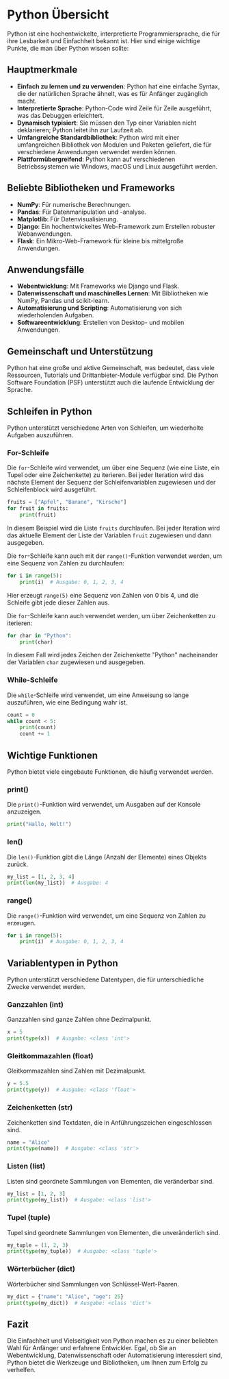 # Python Übersicht

Python ist eine hochentwickelte, interpretierte Programmiersprache, die für ihre Lesbarkeit und Einfachheit bekannt ist. Hier sind einige wichtige Punkte, die man über Python wissen sollte:

## Hauptmerkmale
- **Einfach zu lernen und zu verwenden**: Python hat eine einfache Syntax, die der natürlichen Sprache ähnelt, was es für Anfänger zugänglich macht.
- **Interpretierte Sprache**: Python-Code wird Zeile für Zeile ausgeführt, was das Debuggen erleichtert.
- **Dynamisch typisiert**: Sie müssen den Typ einer Variablen nicht deklarieren; Python leitet ihn zur Laufzeit ab.
- **Umfangreiche Standardbibliothek**: Python wird mit einer umfangreichen Bibliothek von Modulen und Paketen geliefert, die für verschiedene Anwendungen verwendet werden können.
- **Plattformübergreifend**: Python kann auf verschiedenen Betriebssystemen wie Windows, macOS und Linux ausgeführt werden.

## Beliebte Bibliotheken und Frameworks
- **NumPy**: Für numerische Berechnungen.
- **Pandas**: Für Datenmanipulation und -analyse.
- **Matplotlib**: Für Datenvisualisierung.
- **Django**: Ein hochentwickeltes Web-Framework zum Erstellen robuster Webanwendungen.
- **Flask**: Ein Mikro-Web-Framework für kleine bis mittelgroße Anwendungen.

## Anwendungsfälle
- **Webentwicklung**: Mit Frameworks wie Django und Flask.
- **Datenwissenschaft und maschinelles Lernen**: Mit Bibliotheken wie NumPy, Pandas und scikit-learn.
- **Automatisierung und Scripting**: Automatisierung von sich wiederholenden Aufgaben.
- **Softwareentwicklung**: Erstellen von Desktop- und mobilen Anwendungen.

## Gemeinschaft und Unterstützung
Python hat eine große und aktive Gemeinschaft, was bedeutet, dass viele Ressourcen, Tutorials und Drittanbieter-Module verfügbar sind. Die Python Software Foundation (PSF) unterstützt auch die laufende Entwicklung der Sprache.

## Schleifen in Python
Python unterstützt verschiedene Arten von Schleifen, um wiederholte Aufgaben auszuführen.

### For-Schleife
Die `for`-Schleife wird verwendet, um über eine Sequenz (wie eine Liste, ein Tupel oder eine Zeichenkette) zu iterieren. Bei jeder Iteration wird das nächste Element der Sequenz der Schleifenvariablen zugewiesen und der Schleifenblock wird ausgeführt.

```python
fruits = ["Apfel", "Banane", "Kirsche"]
for fruit in fruits:
    print(fruit)
```
In diesem Beispiel wird die Liste `fruits` durchlaufen. Bei jeder Iteration wird das aktuelle Element der Liste der Variablen `fruit` zugewiesen und dann ausgegeben.

Die `for`-Schleife kann auch mit der `range()`-Funktion verwendet werden, um eine Sequenz von Zahlen zu durchlaufen:
```python
for i in range(5):
    print(i)  # Ausgabe: 0, 1, 2, 3, 4
```
Hier erzeugt `range(5)` eine Sequenz von Zahlen von 0 bis 4, und die Schleife gibt jede dieser Zahlen aus.

Die `for`-Schleife kann auch verwendet werden, um über Zeichenketten zu iterieren:
```python
for char in "Python":
    print(char)
```
In diesem Fall wird jedes Zeichen der Zeichenkette "Python" nacheinander der Variablen `char` zugewiesen und ausgegeben.

### While-Schleife
Die `while`-Schleife wird verwendet, um eine Anweisung so lange auszuführen, wie eine Bedingung wahr ist.
```python
count = 0
while count < 5:
    print(count)
    count += 1
```

## Wichtige Funktionen
Python bietet viele eingebaute Funktionen, die häufig verwendet werden.

### print()
Die `print()`-Funktion wird verwendet, um Ausgaben auf der Konsole anzuzeigen.
```python
print("Hallo, Welt!")
```

### len()
Die `len()`-Funktion gibt die Länge (Anzahl der Elemente) eines Objekts zurück.
```python
my_list = [1, 2, 3, 4]
print(len(my_list))  # Ausgabe: 4
```

### range()
Die `range()`-Funktion wird verwendet, um eine Sequenz von Zahlen zu erzeugen.
```python
for i in range(5):
    print(i)  # Ausgabe: 0, 1, 2, 3, 4
```

## Variablentypen in Python
Python unterstützt verschiedene Datentypen, die für unterschiedliche Zwecke verwendet werden.

### Ganzzahlen (int)
Ganzzahlen sind ganze Zahlen ohne Dezimalpunkt.
```python
x = 5
print(type(x))  # Ausgabe: <class 'int'>
```

### Gleitkommazahlen (float)
Gleitkommazahlen sind Zahlen mit Dezimalpunkt.
```python
y = 5.5
print(type(y))  # Ausgabe: <class 'float'>
```

### Zeichenketten (str)
Zeichenketten sind Textdaten, die in Anführungszeichen eingeschlossen sind.
```python
name = "Alice"
print(type(name))  # Ausgabe: <class 'str'>
```

### Listen (list)
Listen sind geordnete Sammlungen von Elementen, die veränderbar sind.
```python
my_list = [1, 2, 3]
print(type(my_list))  # Ausgabe: <class 'list'>
```

### Tupel (tuple)
Tupel sind geordnete Sammlungen von Elementen, die unveränderlich sind.
```python
my_tuple = (1, 2, 3)
print(type(my_tuple))  # Ausgabe: <class 'tuple'>
```

### Wörterbücher (dict)
Wörterbücher sind Sammlungen von Schlüssel-Wert-Paaren.
```python
my_dict = {"name": "Alice", "age": 25}
print(type(my_dict))  # Ausgabe: <class 'dict'>
```

## Fazit
Die Einfachheit und Vielseitigkeit von Python machen es zu einer beliebten Wahl für Anfänger und erfahrene Entwickler. Egal, ob Sie an Webentwicklung, Datenwissenschaft oder Automatisierung interessiert sind, Python bietet die Werkzeuge und Bibliotheken, um Ihnen zum Erfolg zu verhelfen.
